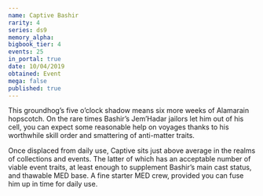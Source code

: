 ```yaml
---
name: Captive Bashir
rarity: 4
series: ds9
memory_alpha:
bigbook_tier: 4
events: 25
in_portal: true
date: 10/04/2019
obtained: Event
mega: false
published: true
---
```


This groundhog’s five o’clock shadow means six more weeks of Alamarain hopscotch. On the rare times Bashir’s Jem’Hadar jailors let him out of his cell, you can expect some reasonable help on voyages thanks to his worthwhile skill order and smattering of anti-matter traits. 

Once displaced from daily use, Captive sits just above average in the realms of collections and events. The latter of which has an acceptable number of viable event traits, at least enough to supplement Bashir’s main cast status, and thawable MED base. A fine starter MED crew, provided you can fuse him up in time for daily use.
